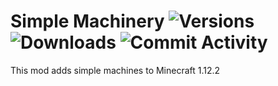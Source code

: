 # Simple Machinery ![Versions](http://cf.way2muchnoise.eu/versions/388524.svg) ![Downloads](http://cf.way2muchnoise.eu/full_388524_downloads.svg) ![Commit Activity](http://img.shields.io/github/commit-activity/m/Redfire75369/Simple-Machinery)

This mod adds simple machines to Minecraft 1.12.2

